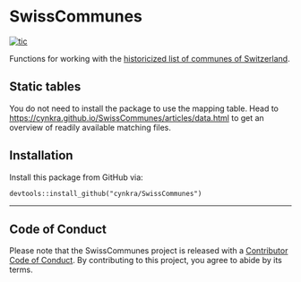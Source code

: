 # SwissCommunes 

<!-- badges: start -->
[![tic](https://github.com/cynkra/SwissCommunes/workflows/tic/badge.svg?branch=master)](https://github.com/cynkra/SwissCommunes/actions)
<!-- badges: end -->

Functions for working with the [historicized list of communes of Switzerland](https://www.bfs.admin.ch/bfs/de/home/grundlagen/agvch/historisiertes-gemeindeverzeichnis.html).

## Static tables

You do not need to install the package to use the mapping table.
Head to <https://cynkra.github.io/SwissCommunes/articles/data.html> to get an overview of readily available matching files.

## Installation

Install this package from GitHub via:

```
devtools::install_github("cynkra/SwissCommunes")
```

---

## Code of Conduct

Please note that the SwissCommunes project is released with a [Contributor Code of Conduct](https://contributor-covenant.org/version/2/0/CODE_OF_CONDUCT.html). By contributing to this project, you agree to abide by its terms.
